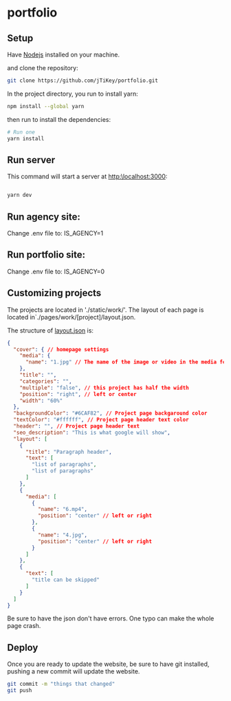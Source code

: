 # portfolio

## Setup

Have [Nodejs](https://nodejs.org/en/download) installed on your machine.

and clone the repository:

```bash
git clone https://github.com/jTiKey/portfolio.git
```

In the project directory, you run to install yarn:

```bash
npm install --global yarn
```

then run  to install the dependencies:


```bash
# Run one
yarn install
````

## Run server

This command will start a server at [http:\\localhost:3000](http:\\localhost:3000):

```bash

yarn dev

```

## Run agency site: 

Change .env file to: IS_AGENCY=1



## Run portfolio site: 

Change .env file to: IS_AGENCY=0



## Customizing projects

The projects are located in './static/work/'. The layout of each page is located in`./pages/work/[project]/layout.json.

The structure of [layout.json](./static/work/francescas/layout.json) is:

```json
{
  "cover": { // homepage settings
    "media": {
      "name": "1.jpg" // The name of the image or video in the media folder of each project
    },
    "title": "",
    "categories": "",
    "multiple": "false", // this project has half the width
    "position": "right", // left or center
    "width": "60%"
  },
  "backgroundColor": "#6CAF82", // Project page backgaround color
  "textColor": "#ffffff", // Project page header text color
  "header": "", // Project page header text
  "seo_description": "This is what google will show",
  "layout": [
    {
      "title": "Paragraph header",
      "text": [
        "list of paragraphs",
        "list of paragraphs"
      ]
    },
    {
      "media": [
        {
          "name": "6.mp4",
          "position": "center" // left or right
        },
        {
          "name": "4.jpg",
          "position": "center" // left or right
        }
      ]
    },
    {
      "text": [
        "title can be skipped"
      ]
    }
  ]
}
```

Be sure to have the json don't have errors. One typo can make the whole page crash.

## Deploy

Once you are ready to update the website, be sure to have git installed, pushing a new commit will update the website.

```bash
git commit -m "things that changed"
git push
```
